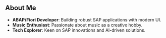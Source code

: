 ## About Me

- **ABAP/Fiori Developer**: Building robust SAP applications with modern UI.
- **Music Enthusiast**: Passionate about music as a creative hobby.
- **Tech Explorer**: Keen on SAP innovations and AI-driven solutions.
